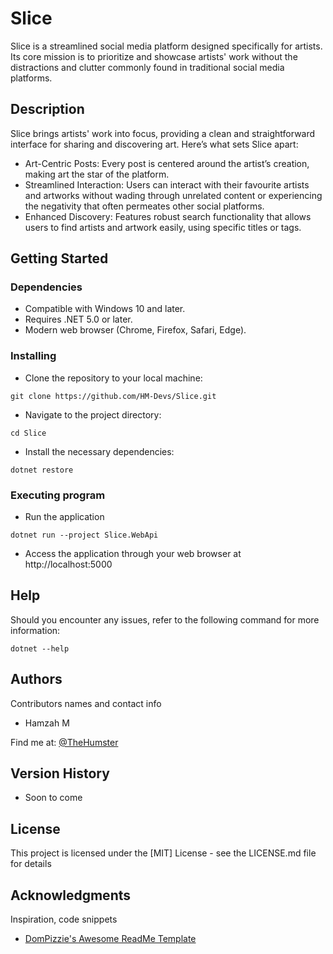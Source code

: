 # Slice

Slice is a streamlined social media platform designed specifically for artists. Its core mission is to prioritize and showcase artists' work without the distractions and clutter commonly found in traditional social media platforms.

## Description

Slice brings artists' work into focus, providing a clean and straightforward interface for sharing and discovering art. Here’s what sets Slice apart:

* Art-Centric Posts: Every post is centered around the artist’s creation, making art the star of the platform.
* Streamlined Interaction: Users can interact with their favourite artists and artworks without wading through unrelated content or experiencing the negativity that often permeates other social platforms.
* Enhanced Discovery: Features robust search functionality that allows users to find artists and artwork easily, using specific titles or tags.

## Getting Started

### Dependencies

* Compatible with Windows 10 and later.
* Requires .NET 5.0 or later.
* Modern web browser (Chrome, Firefox, Safari, Edge).

### Installing

* Clone the repository to your local machine:
```
git clone https://github.com/HM-Devs/Slice.git
```
* Navigate to the project directory:
```
cd Slice
```
* Install the necessary dependencies:
```
dotnet restore
```

### Executing program

* Run the application
```
dotnet run --project Slice.WebApi
```

* Access the application through your web browser at http://localhost:5000

## Help

Should you encounter any issues, refer to the following command for more information:
```
dotnet --help
```

## Authors

Contributors names and contact info

* Hamzah M

Find me at: [@TheHumster](https://x.com/TheHumster_)

## Version History

* Soon to come

## License

This project is licensed under the [MIT] License - see the LICENSE.md file for details

## Acknowledgments

Inspiration, code snippets
* [DomPizzie's Awesome ReadMe Template](https://gist.github.com/DomPizzie/7a5ff55ffa9081f2de27c315f5018afc#file-readme-template-md)
